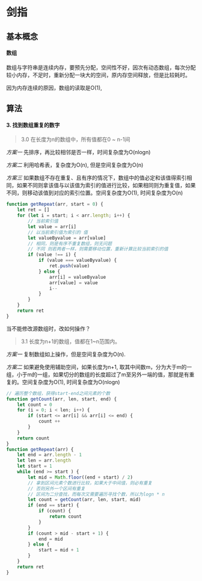 # 剑指

## 基本概念

#### 数组

数组与字符串是连续内存，要预先分配，空间性不好，因次有动态数组，每次分配较小内存，不足时，重新分配一块大的空间，原内存空间释放，但是比较耗时。

因为内存连续的原因，数组的读取是O(1),


## 算法

#### 3. 找到数组重复的数字

> 3.0 在长度为n的数组中，所有值都在0 ~ n-1间

*方案一* 先排序，再比较相邻是否一样，时间复杂度为O(nlogn)

*方案二* 利用哈希表，复杂度为O(n), 但是空间复杂度为O(n)

*方案三* 如果数组不存在重复、且有序的情况下，数组中的值必定和该值得索引相同，如果不同则拿该值与以该值为索引的值进行比较，如果相同则为重复值，如果不同，则移动该值到对应的索引位置。空间复杂度为O(1), 时间复杂度为O(n)

```javaScript
function getRepeat(arr, start = 0) {
    let ret = []
    for (let i = start; i < arr.length; i++) {
        // 当前索引值
        let value = arr[i]
        // 以当前索引值为索引的 值
        let valueByvalue = arr[value]
        // 相同，则是有序不重复数组，则无问题
        // 不同 则若两者一样，则需要移动位置，重新计算比较当前索引的值
        if (value !== i) {
            if (value === valueByvalue) {
                ret.push(value)
            } else {
                arr[i] = valueByvalue
                arr[value] = value
                i--
            }
        }
    }
    return ret
}
```

当不能修改源数组时，改如何操作？

> 3.1 长度为n+1的数组，值都在1~n范围内。

*方案一* 复制数组如上操作，但是空间复杂度为O(n).

*方案二* 如果避免使用辅助空间，如果长度为n+1, 取其中间数m，分为大于m的一组，小于m的一组，如果切分的数组的长度超过了m至另外一端的值，那就是有重复的。空间复杂度为O(1), 时间复杂度为O(nlogn)

```javaScript
// 遍历整个数组，获得start-end之间元素的个数
function getCount(arr, len, start, end) {
    let count = 0
    for (i = 0; i < len; i++) {
        if (start <= arr[i] && arr[i] <= end) {
            count ++
        }
    }
    return count
}
function getRepeat(arr) {
    let end = arr.length - 1
    let len = arr.length
    let start = 1
    while (end >= start ) {
        let mid = Math.floor((end + start) / 2)
        // 拿到区间元素个数进行比较，如果大于中间值，则必有重复
        // 否则另外一个区间有重复
        // 区间为二分查找，而每次又需要遍历寻找个数，所以为logn * n
        let count = getCount(arr, len, start, mid)
        if (end == start) {
            if (count) {
                return count
            }
        }
        if (count > mid - start + 1) {
            end = mid
        } else {
            start = mid + 1
        }
    }
    return ret
}
```

